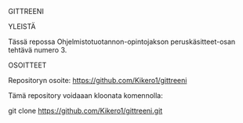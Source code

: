 GITTREENI

YLEISTÄ

Tässä repossa Ohjelmistotuotannon-opintojakson peruskäsitteet-osan tehtävä numero 3.

OSOITTEET

Repositoryn osoite: https://github.com/Kikero1/gittreeni

Tämä repository voidaaan kloonata komennolla:

git clone https://github.com/Kikero1/gittreeni.git
